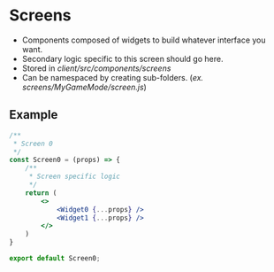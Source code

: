# Screens

- Components composed of widgets to build whatever interface you want.
- Secondary logic specific to this screen should go here.
- Stored in *client/src/components/screens*
- Can be namespaced by creating sub-folders. (*ex. screens/MyGameMode/screen.js*)

## Example

```jsx title="client/src/components/screens/Screen0.js"
/**
 * Screen 0
 */
const Screen0 = (props) => {
    /**
     * Screen specific logic
     */
    return (
        <>
            <Widget0 {...props} />
            <Widget1 {...props} />
        </>
    )
}

export default Screen0;
```
